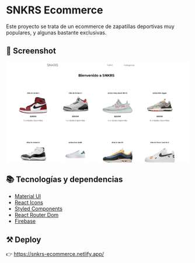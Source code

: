 # SNKRS Ecommerce

Este proyecto se trata de un ecommerce de zapatillas deportivas muy populares, y algunas bastante exclusivas.

## 📱 Screenshot

![preview](public/preview.png)

## 📚 Tecnologías y dependencias

- [Material UI](https://material-ui.com/)
- [React Icons](https://react-icons.github.io/react-icons/)
- [Styled Components](https://styled-components.com/)
- [React Router Dom](https://reactrouter.com/web/guides/quick-start)
- [Firebase](https://firebase.google.com/)

## ⚒ Deploy

👉 https://snkrs-ecommerce.netlify.app/
